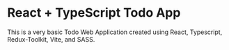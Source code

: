 # React + TypeScript Todo App
This is a very basic Todo Web Application created using React, Typescript, Redux-Toolkit, Vite, and SASS. 